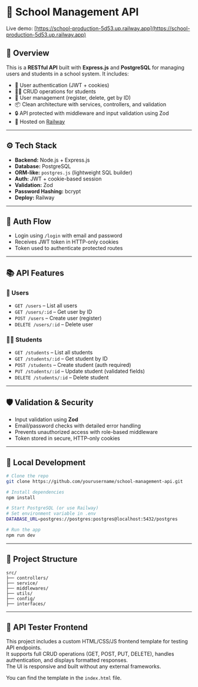 
# 🏫 School Management API

Live demo: [https://school-production-5d53.up.railway.app](https://school-production-5d53.up.railway.app)

## 📌 Overview

This is a **RESTful API** built with **Express.js** and **PostgreSQL** for managing users and students in a school system. It includes:

* 🔐 User authentication (JWT + cookies)
* 👨‍🎓 CRUD operations for students
* 👤 User management (register, delete, get by ID)
* 📦 Clean architecture with services, controllers, and validation
* 🔒 API protected with middleware and input validation using Zod
* 🚀 Hosted on [Railway](https://railway.app)

---

## ⚙️ Tech Stack

* **Backend:** Node.js + Express.js
* **Database:** PostgreSQL
* **ORM-like:** `postgres.js` (lightweight SQL builder)
* **Auth:** JWT + cookie-based session
* **Validation:** Zod
* **Password Hashing:** bcrypt
* **Deploy:** Railway

---

## 🔐 Auth Flow

* Login using `/login` with email and password
* Receives JWT token in HTTP-only cookies
* Token used to authenticate protected routes

---

## 📚 API Features

### 🧑 Users

* `GET /users` – List all users
* `GET /users/:id` – Get user by ID
* `POST /users` – Create user (register)
* `DELETE /users/:id` – Delete user

### 👨‍🎓 Students

* `GET /students` – List all students
* `GET /students/:id` – Get student by ID
* `POST /students` – Create student (auth required)
* `PUT /students/:id` – Update student (validated fields)
* `DELETE /students/:id` – Delete student

---

## 🛡️ Validation & Security

* Input validation using **Zod**
* Email/password checks with detailed error handling
* Prevents unauthorized access with role-based middleware
* Token stored in secure, HTTP-only cookies

---

## 💽 Local Development

```bash
# Clone the repo
git clone https://github.com/yourusername/school-management-api.git

# Install dependencies
npm install

# Start PostgreSQL (or use Railway)
# Set environment variable in .env
DATABASE_URL=postgres://postgres:postgres@localhost:5432/postgres

# Run the app
npm run dev
```


---

## 🧠 Project Structure

```
src/
├── controllers/
├── service/
├── middlewares/
├── utils/
├── config/
├── interfaces/
```

---
## 🧪 API Tester Frontend

This project includes a custom HTML/CSS/JS frontend template for testing API endpoints.  
It supports full CRUD operations (GET, POST, PUT, DELETE), handles authentication, and displays formatted responses.  
The UI is responsive and built without any external frameworks.

You can find the template in the `index.html` file.

